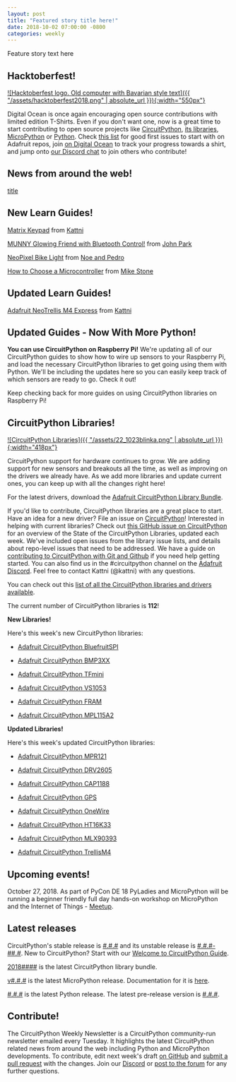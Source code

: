 ```yaml
---
layout: post
title: "Featured story title here!"
date: 2018-10-02 07:00:00 -0800
categories: weekly
---
```


Feature story text here

## Hacktoberfest!

[![Hacktoberfest logo. Old computer with Bavarian style text]({{ "/assets/hacktoberfest2018.png" | absolute_url }}){:width="550px"}](https://hacktoberfest.digitalocean.com/)

Digital Ocean is once again encouraging open source contributions with limited edition T-Shirts. Even if you don't want one, now is a great time to start contributing to open source projects like [CircuitPython](https://github.com/adafruit/circuitpython), [its libraries](https://github.com/adafruit/?utf8=%E2%9C%93&q=Adafruit_CircuitPython&type=&language=),  [MicroPython](https://github.com/micropython/micropython) or [Python](https://github.com/python/cpython). Check [this list](https://github.com/search?q=label%3Ahacktoberfest+state%3Aopen+type%3Aissue+user%3Aadafruit) for good first issues to start with on Adafruit repos, join [on Digital Ocean](https://hacktoberfest.digitalocean.com/) to track your progress towards a shirt, and jump onto [our Discord chat](https://adafru.it/discord) to join others who contribute!

## News from around the web!

[title](url)

## New Learn Guides!

[Matrix Keypad](https://learn.adafruit.com/matrix-keypad) from [Kattni](https://learn.adafruit.com/users/kattni)

[MUNNY Glowing Friend with Bluetooth Control!](https://learn.adafruit.com/munny-lamp) from [John Park](https://learn.adafruit.com/users/johnpark)

[NeoPixel Bike Light](https://learn.adafruit.com/neopixel-headlight) from [Noe and Pedro](https://learn.adafruit.com/users/pixil3d)

[How to Choose a Microcontroller](https://learn.adafruit.com/how-to-choose-a-microcontroller) from [Mike Stone](https://learn.adafruit.com/users/adafruit_support_mike)

## Updated Learn Guides!

[Adafruit NeoTrellis M4 Express](https://learn.adafruit.com/adafruit-neotrellis-m4) from [Kattni](https://learn.adafruit.com/users/kattni)

## Updated Guides - Now With More Python!

**You can use CircuitPython on Raspberry Pi!** We're updating all of our CircuitPython guides to show how to wire up sensors to your Raspberry Pi, and load the necessary CircuitPython libraries to get going using them with Python. We'll be including the updates here so you can easily keep track of which sensors are ready to go. Check it out!

Keep checking back for more guides on using CircuitPython libraries on Raspberry Pi!

## CircuitPython Libraries!

[![CircuitPython Libraries]({{ "/assets/22_1023blinka.png" | absolute_url }}){:width="418px"}](https://github.com/adafruit/Adafruit_CircuitPython_Bundle/releases/latest)

CircuitPython support for hardware continues to grow. We are adding support for new sensors and breakouts all the time, as well as improving on the drivers we already have. As we add more libraries and update current ones, you can keep up with all the changes right here!

For the latest drivers, download the [Adafruit CircuitPython Library Bundle](https://github.com/adafruit/Adafruit_CircuitPython_Bundle/releases/latest).

If you'd like to contribute, CircuitPython libraries are a great place to start. Have an idea for a new driver? File an issue on [CircuitPython](https://github.com/adafruit/circuitpython/issues)! Interested in helping with current libraries? Check out [this GitHub issue on CircuitPython](https://github.com/adafruit/circuitpython/issues/1246) for an overview of the State of the CircuitPython Libraries, updated each week. We've included open issues from the library issue lists, and details about repo-level issues that need to be addressed. We have a guide on [contributing to CircuitPython with Git and Github](https://learn.adafruit.com/contribute-to-circuitpython-with-git-and-github) if you need help getting started. You can also find us in the #circuitpython channel on the [Adafruit Discord](https://adafru.it/discord). Feel free to contact Kattni (@kattni) with any questions.

You can check out this [list of all the CircuitPython libraries and drivers available](https://github.com/adafruit/Adafruit_CircuitPython_Bundle/blob/master/circuitpython_library_list.md). 

The current number of CircuitPython libraries is **112**!

**New Libraries!**

Here's this week's new CircuitPython libraries:

* [Adafruit CircuitPython BluefruitSPI](https://github.com/adafruit/Adafruit_CircuitPython_BluefruitSPI)

* [Adafruit CircuitPython BMP3XX](https://github.com/adafruit/Adafruit_CircuitPython_BMP3XX)

* [Adafruit CircuitPython TFmini](https://github.com/adafruit/Adafruit_CircuitPython_TFmini)

* [Adafruit CircuitPython VS1053](https://github.com/adafruit/Adafruit_CircuitPython_VS1053)

* [Adafruit CircuitPython FRAM](https://github.com/adafruit/Adafruit_CircuitPython_FRAM)

* [Adafruit CircuitPython MPL115A2](https://github.com/adafruit/Adafruit_CircuitPython_MPL115A2)

**Updated Libraries!**

Here's this week's updated CircuitPython libraries:

* [Adafruit CircuitPython MPR121](https://github.com/adafruit/Adafruit_CircuitPython_MPR121)

* [Adafruit CircuitPython DRV2605](https://github.com/adafruit/Adafruit_CircuitPython_DRV2605)

* [Adafruit CircuitPython CAP1188](https://github.com/adafruit/Adafruit_CircuitPython_CAP1188)

* [Adafruit CircuitPython GPS](https://github.com/adafruit/Adafruit_CircuitPython_GPS)

* [Adafruit CircuitPython OneWire](https://github.com/adafruit/Adafruit_CircuitPython_OneWire)

* [Adafruit CircuitPython HT16K33](https://github.com/adafruit/Adafruit_CircuitPython_HT16K33)

* [Adafruit CircuitPython MLX90393](https://github.com/adafruit/Adafruit_CircuitPython_MLX90393)

* [Adafruit CircuitPython TrellisM4](https://github.com/adafruit/Adafruit_CircuitPython_TrellisM4)

## Upcoming events!

October 27, 2018. As part of PyCon DE 18 PyLadies and MicroPython will be running a beginner friendly full day hands-on workshop on MicroPython and the Internet of Things - [Meetup](https://www.meetup.com/de-DE/PyData-Suedwest/events/253574767/).

## Latest releases

CircuitPython's stable release is [#.#.#](https://github.com/adafruit/circuitpython/releases/latest) and its unstable release is [#.#.#-##.#](https://github.com/adafruit/circuitpython/releases). New to CircuitPython? Start with our [Welcome to CircuitPython Guide](https://learn.adafruit.com/welcome-to-circuitpython).

[2018####](https://github.com/adafruit/Adafruit_CircuitPython_Bundle/releases/latest) is the latest CircuitPython library bundle.

[v#.#.#](https://micropython.org/download) is the latest MicroPython release. Documentation for it is [here](http://docs.micropython.org/en/latest/pyboard/).

[#.#.#](https://www.python.org/downloads/) is the latest Python release. The latest pre-release version is [#.#.#](https://www.python.org/download/pre-releases/).

## Contribute!

The CircuitPython Weekly Newsletter is a CircuitPython community-run newsletter emailed every Tuesday. It highlights the latest CircuitPython related news from around the web including Python and MicroPython developments. To contribute, edit next week's draft [on GitHub](https://github.com/adafruit/circuitpython-weekly-newsletter/tree/gh-pages/_drafts) and [submit a pull request](https://help.github.com/articles/editing-files-in-your-repository/) with the changes. Join our [Discord](https://adafru.it/discord) or [post to the forum](https://forums.adafruit.com/viewforum.php?f=60) for any further questions.
